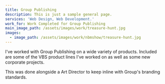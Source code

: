 ```yaml
---
title: Group Publishing
description: This is just a sample general page.
services: 'Web Design, Web Development.'
work_for: Work Completed for Group Publishing
main_image_path: /assets/images/work/treasure-hunt.jpg
images:
  - image_path: /assets/images/work/nbmshow/treasure-hunt.jpg
---
```


I've worked with Group Publishing on a wide variety of products. Included are some of the VBS product lines I've worked on as well as some new corporate projects.

This was done alongside a Art Director to keep inline with Group's branding standards.
